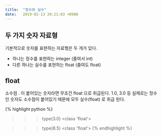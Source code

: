 ```yaml
---
title:  "정수와 실수"
date:   2019-02-13 20:21:03 +0900
---
```



## 두 가지 숫자 자료형
기본적으로 숫자를 표현하는 자료형은 두 개가 있다.
* 하나는 정수를 표현하는 integer (줄여서 int)
* 다른 하나는 실수를 표현하는 float (줄여도 float)


## float
소수점 . 이 붙어있는 숫자라면 무조건 float 으로 취급된다.
1.0, 3.0 등 실제로는 정수인 숫자도 소수점이 붙어있기
때문에 모두 실수(float) 로 취급 된다.

{% highlight python %}
>>> type(3.0)
<class 'float'>

>>> type(8.5)
<class 'float'>
{% endhighlight %}






